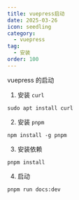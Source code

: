```yaml
---
title: vuepress启动
date: 2025-03-26
icon: seedling
category:
  - vuepress
tag:
  - 安装
order: 100
---
```


vuepress 的启动

<!-- more -->

1. 安装 `curl`
```shell
sudo apt install curl
```

2. 安装 `pnpm`
```shell
npm install -g pnpm
```

3. 安装依赖
```shell
pnpm install
```

4. 启动
```shell
pnpm run docs:dev
```